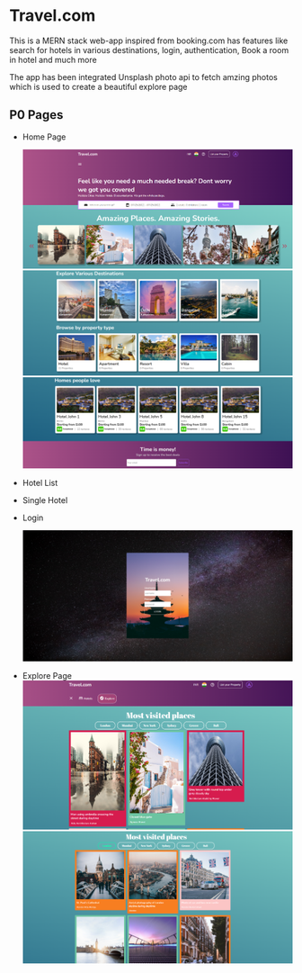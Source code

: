 # Travel.com

This is a MERN stack web-app inspired from booking.com has features like search for hotels in various destinations, login, authentication, Book a room in hotel and much more

The app has been integrated Unsplash photo api to fetch amzing photos which is used to create a beautiful explore page 

## P0 Pages
- Home Page

     ![alt text](https://github.com/dadisahis/Travel.com/blob/aad7fc85c295be10cd52cce2b215808fff285afb/images/Home1.png?raw=true)
     ![alt text](https://github.com/dadisahis/Travel.com/blob/aad7fc85c295be10cd52cce2b215808fff285afb/images/Home2.png?raw=true)
     ![alt text](https://github.com/dadisahis/Travel.com/blob/aad7fc85c295be10cd52cce2b215808fff285afb/images/Home3.png?raw=true)

     
     
- Hotel List 
- Single Hotel
- Login
     
     ![alt text](https://github.com/dadisahis/Travel.com/blob/041a365c045a84f36023cd4f14a32d92ee329a94/images/login.png?raw=true)

- Explore Page
     ![alt text](https://github.com/dadisahis/Travel.com/blob/ea2ceba0c6f8f103737ed4ff1ad1553a907a3e86/images/Explore%201.png?raw=true)
     ![alt text](https://github.com/dadisahis/Travel.com/blob/ea2ceba0c6f8f103737ed4ff1ad1553a907a3e86/images/Explore%202.png?raw=true)
